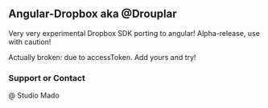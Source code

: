 ## Angular-Dropbox aka @Drouplar

Very very experimental Dropbox SDK porting to angular!
Alpha-release, use with caution!

Actually broken: due to accessToken. Add yours and try!

### Support or Contact

@ Studio Mado
